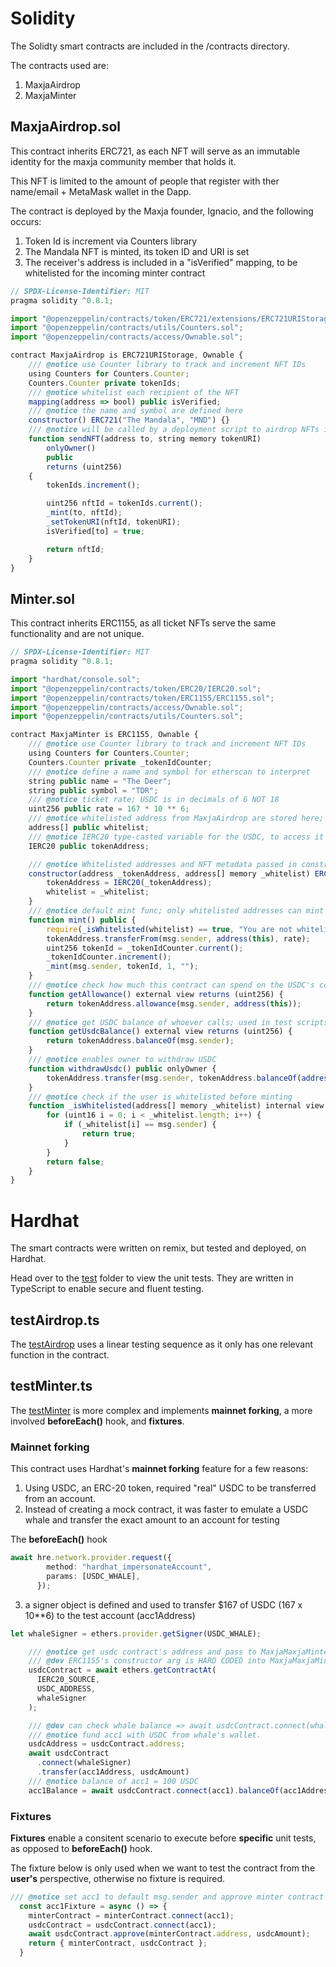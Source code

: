 # Solidity 

The Solidty smart contracts are included in the /contracts directory.

The contracts used are:

1. MaxjaAirdrop
2. MaxjaMinter

## MaxjaAirdrop.sol

This contract inherits ERC721, as each NFT will serve as an immutable identity for the maxja community member that holds it.

This NFT is limited to the amount of people that register with ther name/email + MetaMask wallet in the Dapp.

The contract is deployed by the Maxja founder, Ignacio, and the following occurs:

1. Token Id is increment via Counters library
2. The Mandala NFT is minted, its token ID and URI is set
3. The receiver's address is included in a "isVerified" mapping, to be whitelisted for the incoming minter contract

```javascript
// SPDX-License-Identifier: MIT
pragma solidity ^0.8.1;

import "@openzeppelin/contracts/token/ERC721/extensions/ERC721URIStorage.sol";
import "@openzeppelin/contracts/utils/Counters.sol";
import "@openzeppelin/contracts/access/Ownable.sol";

contract MaxjaAirdrop is ERC721URIStorage, Ownable {
    /// @notice use Counter library to track and increment NFT IDs
    using Counters for Counters.Counter;
    Counters.Counter private tokenIds;
    /// @notice whitelist each recipient of the NFT
    mapping(address => bool) public isVerified;
    /// @notice the name and symbol are defined here
    constructor() ERC721("The Mandala", "MND") {}
    /// @notice will be called by a deployment script to airdrop NFTs individually
    function sendNFT(address to, string memory tokenURI)
        onlyOwner()
        public
        returns (uint256)
    {
        tokenIds.increment();

        uint256 nftId = tokenIds.current();
        _mint(to, nftId);
        _setTokenURI(nftId, tokenURI);
        isVerified[to] = true;

        return nftId;
    }
}
```
## Minter.sol

This contract inherits ERC1155, as all ticket NFTs serve the same functionality and are not unique.

```javascript
// SPDX-License-Identifier: MIT
pragma solidity ^0.8.1;

import "hardhat/console.sol";
import "@openzeppelin/contracts/token/ERC20/IERC20.sol";
import "@openzeppelin/contracts/token/ERC1155/ERC1155.sol";
import "@openzeppelin/contracts/access/Ownable.sol";
import "@openzeppelin/contracts/utils/Counters.sol";

contract MaxjaMinter is ERC1155, Ownable {
    /// @notice use Counter library to track and increment NFT IDs
    using Counters for Counters.Counter;
    Counters.Counter private _tokenIdCounter;
    /// @notice define a name and symbol for etherscan to interpret
    string public name = "The Deer";
    string public symbol = "TDR";
    /// @notice ticket rate; USDC is in decimals of 6 NOT 18
    uint256 public rate = 167 * 10 ** 6;
    /// @notice whitelisted address from MaxjaAirdrop are stored here;
    address[] public whitelist;
    /// @notice IERC20 type-casted variable for the USDC, to access it's ERC-20 methods
    IERC20 public tokenAddress;

    /// @notice Whitelisted addresses and NFT metadata passed in constructor
    constructor(address _tokenAddress, address[] memory _whitelist) ERC1155("https://bafkreiaq4h3l6amwzspgaaazsybuunnu6lktatuq4pgrvk2xxyoxlnci6u.ipfs.nftstorage.link/") {
        tokenAddress = IERC20(_tokenAddress);
        whitelist = _whitelist;
    }
    /// @notice default mint func; only whitelisted addresses can mint
    function mint() public {
        require(_isWhitelisted(whitelist) == true, "You are not whitelisted");
        tokenAddress.transferFrom(msg.sender, address(this), rate);
        uint256 tokenId = _tokenIdCounter.current();
        _tokenIdCounter.increment();
        _mint(msg.sender, tokenId, 1, "");
    }
    /// @notice check how much this contract can spend on the USDC's contract's behalf
    function getAllowance() external view returns (uint256) {
        return tokenAddress.allowance(msg.sender, address(this));
    }  
    /// @notice get USDC balance of whoever calls; used in test scripts
    function getUsdcBalance() external view returns (uint256) {
        return tokenAddress.balanceOf(msg.sender);
    }
    /// @notice enables owner to withdraw USDC 
    function withdrawUsdc() public onlyOwner {
        tokenAddress.transfer(msg.sender, tokenAddress.balanceOf(address(this)));
    }
    /// @notice check if the user is whitelisted before minting
    function _isWhitelisted(address[] memory _whitelist) internal view returns(bool) {
        for (uint16 i = 0; i < _whitelist.length; i++) {
            if (_whitelist[i] == msg.sender) {
                return true;
            }
        }
        return false;
    }
}

```

# Hardhat

The smart contracts were written on remix, but tested and deployed, on Hardhat.

Head over to the [test](https://github.com/Super-Nim/Maxja-Sardegna/tree/main/backend/test) folder to view the unit tests. They are written in TypeScript to enable secure and fluent testing.

## testAirdrop.ts

The [testAirdrop](https://github.com/Super-Nim/Maxja-Sardegna/blob/main/backend/test/testAirdrop.ts) uses a linear testing sequence as it only has one relevant function in the contract.


## testMinter.ts

The [testMinter](https://github.com/Super-Nim/Maxja-Sardegna/blob/main/backend/test/testMinter.ts) is more complex and implements **mainnet forking**, a more involved **beforeEach()** hook, and **fixtures**.

### Mainnet forking

This contract uses Hardhat's **mainnet forking** feature for a few reasons:

1. Using USDC, an ERC-20 token, required "real" USDC to be transferred from an account. 
2. Instead of creating a mock contract, it was faster to emulate a USDC whale and transfer the exact amount to an account for testing

The **beforeEach()** hook 

```typescript
await hre.network.provider.request({
        method: "hardhat_impersonateAccount",
        params: [USDC_WHALE],
      });

```

3. a signer object is defined and used to transfer $167 of USDC (167 x 10**6) to the test account (acc1Address)
```typescript
let whaleSigner = ethers.provider.getSigner(USDC_WHALE);

    /// @notice get usdc contract's address and pass to MaxjaMaxjaMinter contract
    /// @dev ERC1155's constructor arg is HARD CODED into MaxjaMaxjaMinter contract, no need to pass through in testing
    usdcContract = await ethers.getContractAt(
      IERC20_SOURCE,
      USDC_ADDRESS,
      whaleSigner
    );

    /// @dev can check whale balance => await usdcContract.connect(whaleSigner).balanceOf(whaleSigner._address);
    /// @notice fund acc1 with USDC from whale's wallet.
    usdcAddress = usdcContract.address;
    await usdcContract
      .connect(whaleSigner)
      .transfer(acc1Address, usdcAmount)
    /// @notice balance of acc1 = 100 USDC
    acc1Balance = await usdcContract.connect(acc1).balanceOf(acc1Address);

```

### Fixtures

**Fixtures** enable a consitent scenario to execute before **specific** unit tests, as opposed to **beforeEach()** hook.

The fixture below is only used when we want to test the contract from the **user's** perspective, otherwise no fixture is required.

```typescript
/// @notice set acc1 to default msg.sender and approve minter contract to spend USDC
  const acc1Fixture = async () => {
    minterContract = minterContract.connect(acc1);
    usdcContract = usdcContract.connect(acc1);
    await usdcContract.approve(minterContract.address, usdcAmount);
    return { minterContract, usdcContract };
  }
```



